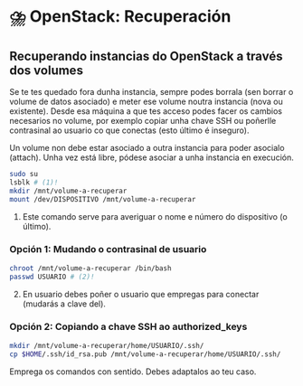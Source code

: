 # ⛈️ OpenStack: Recuperación

## Recuperando instancias do OpenStack a través dos volumes

Se te tes quedado fora dunha instancia, sempre podes borrala (sen borrar o volume de datos asociado) e meter ese volume noutra instancia (nova ou existente). Desde esa máquina a que tes acceso podes facer os cambios necesarios no volume, por exemplo copiar unha chave SSH ou poñerlle contrasinal ao usuario co que conectas (esto último é inseguro).

Un volume non debe estar asociado a outra instancia para poder asocialo (attach). Unha vez está libre, pódese asociar a unha instancia en execución.

``` bash
sudo su
lsblk # (1)!
mkdir /mnt/volume-a-recuperar
mount /dev/DISPOSITIVO /mnt/volume-a-recuperar
```

1.  Este comando serve para averiguar o nome e número do dispositivo (o último).

### Opción 1: Mudando o contrasinal de usuario

  ``` bash
  chroot /mnt/volume-a-recuperar /bin/bash
  passwd USUARIO # (2)!
  ```

2.  En usuario debes poñer o usuario que empregas para conectar (mudarás a clave del).

### Opción 2: Copiando a chave SSH ao authorized_keys

  ``` bash
  mkdir /mnt/volume-a-recuperar/home/USUARIO/.ssh/
  cp $HOME/.ssh/id_rsa.pub /mnt/volume-a-recuperar/home/USUARIO/.ssh/
  ```

Emprega os comandos con sentido. Debes adaptalos ao teu caso.
